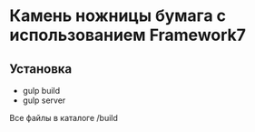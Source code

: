 
Камень ножницы бумага с использованием Framework7
==========
<h2>Установка</h2>
<ul>
 <li>gulp build</li>
 <li>gulp server</li>
 </ul>
Все файлы в каталоге /build
